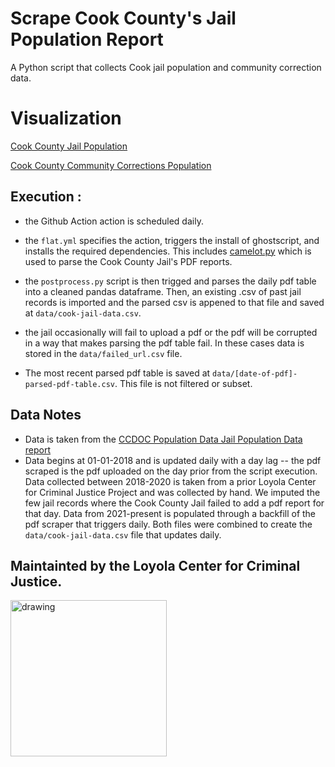 # Scrape Cook County's Jail Population Report 

A Python script that collects Cook jail population and community correction data. 

# Visualization

[Cook County Jail Population](https://www.datawrapper.de/_/JoeoH/)

[Cook County Community Corrections Population](https://www.datawrapper.de/_/GlakD/)

## Execution :

- the Github Action action is scheduled daily.

- the `flat.yml` specifies the action, triggers the install of ghostscript, and installs the required dependencies. This includes [camelot.py](https://camelot-py.readthedocs.io/en/master/) which is used to parse the Cook County Jail's PDF reports.

- the `postprocess.py` script is then trigged and parses the daily pdf table into a cleaned pandas dataframe. Then, an existing .csv of past jail records is imported and the parsed csv is appened to that file and saved at `data/cook-jail-data.csv`.
- the jail occasionally will fail to upload a pdf or the pdf will be corrupted in a way that makes parsing the pdf table fail. In these cases data is stored in the `data/failed_url.csv` file.
- The most recent parsed pdf table is saved at `data/[date-of-pdf]-parsed-pdf-table.csv`. This file is not filtered or subset.
  
## Data Notes

- Data is taken from the [CCDOC Population Data Jail Population Data report](https://www.cookcountysheriffil.gov/jail-population-data/)
- Data begins at 01-01-2018 and is updated daily with a day lag -- the pdf scraped is the pdf uploaded on the day prior from the script execution. Data collected between 2018-2020 is taken from a prior Loyola Center for Criminal Justice Project and was collected by hand. We imputed the few jail records where the Cook County Jail failed to add a pdf report for that day. Data from 2021-present is populated through a backfill of the pdf scraper that triggers daily. Both files were combined to create the `data/cook-jail-data.csv` file that updates daily.


## Maintainted by the Loyola Center for Criminal Justice.

<img src="https://loyolaccj.org/static/images/ccj-loyola-black.svg" alt="drawing" width="250"/> 

